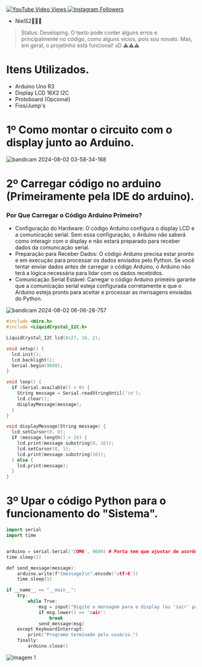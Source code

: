 <!DOCTYPE html>
<html lang="pt-BR">
<head>
    <meta charset="UTF-8">
    <meta name="viewport" content="width=device-width, initial-scale=1.0">
</head>
<body>
    <p>
        <a href="https://www.youtube.com/@NielS2_Oficial" target="_blank" title="Visite meu canal no YouTube">
            <img src="https://img.shields.io/badge/YouTube-%40niels2_oficial-%23FF0000?style=plastic&logo=youtube&logoColor=white" alt="YouTube Video Views">
        </a>
        <a href="https://www.instagram.com/niels2_oficial/" target="_blank" title="Siga no Instagram">
            <img src="https://badgen.net/badge/icon/Instagram?icon=instagram&label=@niels2_oficial" alt="Instagram Followers">
        </a>
    </p>
</body>
</html>

+ NielS2🥰🥰🥰

> Status: Developing. O texto pode conter alguns erros e principalmente no código, como alguns vícios, pois sou novato. Mas, em geral, o projetinho está funcional! xD ⚠️⚠️⚠️

# Itens Utilizados.
+ Arduino Uno R3
+ Display LCD 16X2 I2C
+ Protoboard (Opcional)
+ Fios/Jump's

# 1º Como montar o circuito com o display junto ao Arduino.
![bandicam 2024-08-02 03-58-34-168](https://github.com/user-attachments/assets/4ee48fbe-4c60-4998-a03d-42863b6af592)

# 2º Carregar código no arduino (Primeiramente pela IDE do arduino).
### Por Que Carregar o Código Arduino Primeiro?
+ Configuração do Hardware: O código Arduino configura o display LCD e a comunicação serial. Sem essa configuração, o Arduino não saberá como interagir com o display e não estará preparado para receber dados da comunicação serial.
+ Preparação para Receber Dados: O código Arduino precisa estar pronto e em execução para processar os dados enviados pelo Python. Se você tentar enviar dados antes de carregar o código Arduino, o Arduino não terá a lógica necessária para lidar com os dados recebidos.
+ Comunicação Serial Estável: Carregar o código Arduino primeiro garante que a comunicação serial esteja configurada corretamente e que o Arduino esteja pronto para aceitar e processar as mensagens enviadas do Python.

![bandicam 2024-08-02 06-06-28-757](https://github.com/user-attachments/assets/ff8078b1-8b31-4a34-a228-ef9434d51983)

```cpp
#include <Wire.h>
#include <LiquidCrystal_I2C.h>

LiquidCrystal_I2C lcd(0x27, 16, 2);

void setup() {
  lcd.init();
  lcd.backlight();
  Serial.begin(9600);
}

void loop() {
  if (Serial.available() > 0) {
    String message = Serial.readStringUntil('\n');
    lcd.clear();
    displayMessage(message);
  }
}

void displayMessage(String message) {
  lcd.setCursor(0, 0);
  if (message.length() > 16) {
    lcd.print(message.substring(0, 16));
    lcd.setCursor(0, 1);
    lcd.print(message.substring(16));
  } else {
    lcd.print(message);
  }
}
```

# 3º Upar o código Python para o funcionamento do "Sistema".

```cpp
import serial
import time


arduino = serial.Serial('COM6', 9600) # Porta tem que ajustar de acordo com a porta do seu Arduino xD.
time.sleep(2)  

def send_message(message):
    arduino.write(f"{message}\n".encode('utf-8'))
    time.sleep(1)

if __name__ == "__main__":
    try:
        while True:
            msg = input("Digite a mensagem para o display (ou 'sair' para terminar): ")
            if msg.lower() == 'sair':
                break
            send_message(msg)
    except KeyboardInterrupt:
        print("Programa terminado pelo usuário.")
    finally:
        arduino.close()

```
![Imagem 1](https://github.com/user-attachments/assets/402a637f-1c8b-4635-a8ef-86b9dedf0c5b)


